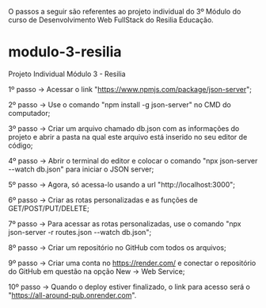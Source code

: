 O passos a seguir são referentes ao projeto individual do 3º Módulo do curso de Desenvolvimento Web FullStack do Resilia Educação.



# modulo-3-resilia
Projeto Individual Módulo 3 - Resilia

1º passo -> Acessar o link "https://www.npmjs.com/package/json-server";

2º passo -> Use o comando "npm install -g json-server" no CMD do computador;

3º passo -> Criar um arquivo chamado db.json com as informações do projeto e abrir a pasta na qual este arquivo está inserido no seu editor de código;

4º passo -> Abrir o terminal do editor e colocar o comando "npx json-server --watch db.json" para iniciar o JSON server;

5º passo -> Agora, só acessa-lo usando a url "http://localhost:3000";

6º passo -> Criar as rotas personalizadas e as funções de GET/POST/PUT/DELETE;

7º passo -> Para acessar as rotas personalizadas, use o comando "npx json-server -r routes.json --watch db.json";

8º passo -> Criar um repositório no GitHub com todos os arquivos;

9º passo -> Criar uma conta no https://render.com/ e conectar o repositório do GitHub em questão na opção New -> Web Service;

10º passo -> Quando o deploy estiver finalizado, o link para acesso será o "https://all-around-pub.onrender.com".
